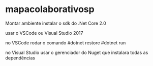 # mapacolaborativosp

Montar ambiente 
instalar o sdk do .Net Core 2.0

usar o  VSCode ou Visual Studio 2017

no VSCode rodar o comando
#dotnet restore
#dotnet run

no Visual Studio usar o gerenciador do Nuget
que instalara todas as dependências 
